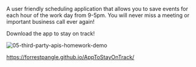A user friendly scheduling application that allows you to save events for each hour of the work day from 9-5pm. You will never miss a meeting or important business call ever again! 

Download the app to stay on track!

![05-third-party-apis-homework-demo](https://user-images.githubusercontent.com/87397971/133230199-18d42636-8675-4245-b576-9442f184f683.gif)

https://forrestpangle.github.io/AppToStayOnTrack/
